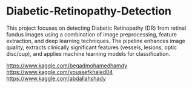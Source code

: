 # Diabetic-Retinopathy-Detection
This project focuses on detecting Diabetic Retinopathy (DR) from retinal fundus images using a combination of image preprocessing, feature extraction, and deep learning techniques. The pipeline enhances image quality, extracts clinically significant features (vessels, lesions, optic disc/cup), and applies machine learning models for classification.


https://www.kaggle.com/begadmohamedhamdy
https://www.kaggle.com/youssefkhaled04
https://www.kaggle.com/abdallahshady
